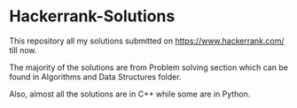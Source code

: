 # Hackerrank-Solutions
This repository all my solutions submitted on https://www.hackerrank.com/ till now.

The majority of the solutions are from Problem solving section which can be found in Algorithms and Data Structures folder.

Also, almost all the solutions are in C++ while some are in Python.
